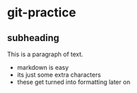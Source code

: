 # git-practice

## subheading
This is a paragraph of text.

- markdown is easy
- its just some extra characters
- these get turned into formatting later on
